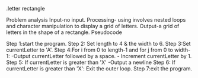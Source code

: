 .letter rectangle

Problem analysis
Input-no input.
Processing- using involves nested loops and character manipulation to display a grid of letters.
Output-a grid of letters in the shape of a rectangle.
Pseudocode

Step 1:start the program.
Step 2: Set length to 4 & the width to 6.
Step 3:Set currentLetter to 'A'.
Step 4:For i from 0 to length-1 and for j from 0 to width-1:
        -Output currentLetter followed by a space.
        - Increment currentLetter by 1.
Step 5: If currentLetter is greater than 'X'
           -Output a newline
Step 6: If currentLetter is greater than 'X':
        Exit the outer loop.
Step 7:exit the program.

